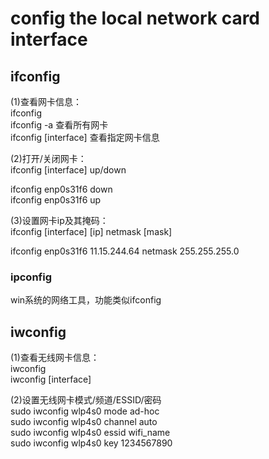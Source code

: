 # config the local network card interface  
  
## ifconfig  
(1)查看网卡信息：  
ifconfig  
ifconfig	-a  查看所有网卡  
ifconfig	[interface]  查看指定网卡信息  
  
(2)打开/关闭网卡：  
ifconfig [interface]  up/down  
  
ifconfig enp0s31f6 down  
ifconfig enp0s31f6 up  
  
(3)设置网卡ip及其掩码：  
ifconfig [interface] [ip] netmask [mask]  
  
ifconfig enp0s31f6 11.15.244.64 netmask 255.255.255.0  

### ipconfig    
win系统的网络工具，功能类似ifconfig   
  
## iwconfig  
(1)查看无线网卡信息：  
iwconfig  
iwconfig  [interface]  
  
(2)设置无线网卡模式/频道/ESSID/密码  
sudo  iwconfig  wlp4s0  mode  ad-hoc  
sudo  iwconfig  wlp4s0  channel  auto  
sudo  iwconfig  wlp4s0  essid  wifi_name  
sudo  iwconfig  wlp4s0  key  1234567890  

